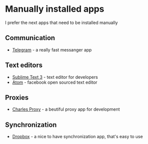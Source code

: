 # Manually installed apps
I prefer the next apps that need to be installed manually

## Communication
* [Telegram](https://telegram.org/) - a really fast messanger app

## Text editors
* [Sublime Text 3](https://www.sublimetext.com/) - text editor for developers
* [Atom](https://atom.io/) - facebook open sourced text editor

## Proxies
* [Charles Proxy](https://www.charlesproxy.com/) - a beutiful proxy app for development

## Synchronization
* [Dropbox](https://www.dropbox.com) - a nice to have synchronization app, that's easy to use